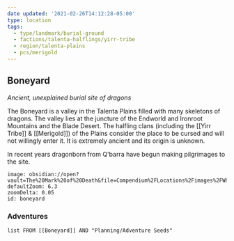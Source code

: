 ```yaml
---
date updated: '2021-02-26T14:12:28-05:00'
type: location
tags:
  - type/landmark/burial-ground
  - factions/talenta-halflings/yirr-tribe
  - region/talenta-plains
  - pcs/merigold
---
```


## Boneyard
*Ancient, unexplained burial site of dragons*

The Boneyard is a valley in the Talenta Plains filled with many skeletons of dragons. The valley lies at the juncture of the Endworld and Ironroot Mountains and the Blade Desert. The halfling clans (including the [[Yirr Tribe]] & [[Merigold]]) of the Plains consider the place to be cursed and will not willingly enter it. It is extremely ancient and its origin is unknown.

In recent years dragonborn from Q'barra have begun making pilgrimages to the site.

```leaflet
image: obsidian://open?vault=The%20Mark%20of%20Death&file=Compendium%2FLocations%2Fimages%2FWhitecliff.png
defaultZoom: 6.3
zoomDelta: 0.05
id: boneyard
```

### Adventures
```dataview
list FROM [[Boneyard]] AND "Planning/Adventure Seeds"
```
